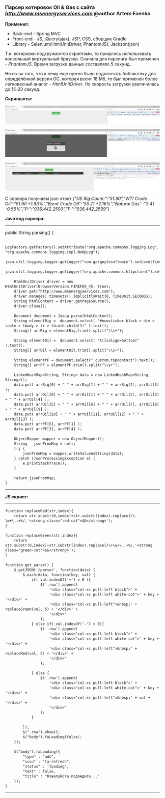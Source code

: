 ### Парсер котировок Oil & Gas с сайта *http://www.msenergyservices.com*  @author Artem Faenko

**Применил:** 
- Back-end - Spring MVC
- Front-end - JS, jQuery(ajax), JSP, CSS, сборщик Gradle
- Library - Selenium(HtmlUnitDriver, PhantomJS), Jackson(json)

Т.к. котировки подгружаются скриптами, то пришлось использовать консольный виртуальный браузер.
Сначала для парсинга был применен - *PhantomJS*. Время загрузки данных составляло 5 секунд.

Но из-за того, что к нему еще нужно было подключать библиотеку для определённой версии ОС, которая весит 18 Мб, то был применен более легковесный аналог - *HtmlUnitDriver*.
Но скорость загрузки увеличилась до 15-20 секунд.
 
**Скриншоты:** 

![CC0](https://github.com/webserverby/parser-price/blob/master/screenshots/glav_1.png)

![CC0](https://github.com/webserverby/parser-price/blob/master/screenshots/glav_2.png)

![CC0](https://github.com/webserverby/parser-price/blob/master/screenshots/glav_3.png)

С сервера получаем json ответ *{"US Rig Count:":"51.90","WTI Crude Oil":"51.90 +1.93%","Brent Crude Oil":"55.21 +2.16%","Natural Gas"
:"3.41 -0.56%","P:":"936.442.2500","F:":"936.442.2599"}* 

**Java код парсера:** 
_________________________________________________________________________________________________________________________________

public String parsing() {

        LogFactory.getFactory().setAttribute("org.apache.commons.logging.Log", "org.apache.commons.logging.impl.NoOpLog");
        java.util.logging.Logger.getLogger("com.gargoylesoftware").setLevel(Level.OFF);
        java.util.logging.Logger.getLogger("org.apache.commons.httpclient").setLevel(Level.OFF);

        HtmlUnitDriver driver = new HtmlUnitDriver(BrowserVersion.FIREFOX_45, true);
        driver.get("http://www.msenergyservices.com");
        driver.manage().timeouts().implicitlyWait(0, TimeUnit.SECONDS);
        String htmlContent = driver.getPageSource();
        driver.close();

        Document document = Jsoup.parse(htmlContent);
        String elementRig =  document.select( "#newsticker-block > div > table > tbody > tr > td:nth-child(1)" ).text();
        String[] arrRig = elementRig.trim().split("\\s+");

        String elementOil =  document.select( "tr[valign=bottom]" ).text();
        String[] arrOil = elementOil.trim().split("\\s+");

        String elementPF = document.select(".custom.topcontact").text();
        String[] arrPF = elementPF.trim().split("\\s+");

        LinkedHashMap<String, String> data = new LinkedHashMap<String, String>();
        data.put( arrRig[0] + " " + arrRig[1] + " " + arrRig[2], arrOil[3] );
        data.put( arrOil[0] + " " + arrOil[1] + " " + arrOil[2], arrOil[3] + " " + arrOil[4] );
        data.put( arrOil[5] + " " + arrOil[6] + " " + arrOil[7], arrOil[8] + " " + arrOil[9] );
        data.put( arrOil[10] + " " + arrOil[11], arrOil[12] + " " + arrOil[13] );
        data.put( arrPF[0], arrPF[1] );
        data.put( arrPF[3], arrPF[4] );

        ObjectMapper mapper = new ObjectMapper();
        String   jsonFromMap = null;
        try {
            jsonFromMap = mapper.writeValueAsString(data);
        } catch (JsonProcessingException e) {
            e.printStackTrace();
        }      

        return jsonFromMap;
    }
_________________________________________________________________________________________________________________________________

**JS cкрипт:** 
_________________________________________________________________________________________________________________________________


	function replaceRed(str,index){
		return str.substr(0,index)+str.substr(index).replace(/\-\w+\..+%/,'<strong class="red-cot">$&</strong>');
	}

	function replaceGreen(str,index){
		return str.substr(0,index)+str.substr(index).replace(/\+\w+\..+%/,'<strong class="green-cot">$&</strong>');
	}

	function get_parse() {
		$.getJSON('/parser', function(data) {
			$.each(data, function(key, val) {
				if( val.indexOf('+') > 0 ){
					$('.row').append(
						'<div class="col-xs pull-left block">' +
						'<div class="col-xs pull-left white-cot">' + key + '</div>' +
						'<div class="col-xs pull-left">&nbsp;' + replaceGreen(val, 5) + '</div>' +
						'</div>'
					);
				} else if( val.indexOf('-') > 0){
					$('.row').append(
						'<div class="col-xs pull-left block">' +
						'<div class="col-xs pull-left white-cot">' + key + '</div>' +
						'<div class="col-xs pull-left">&nbsp;' + replaceRed(val, 5) + '</div>' +
						'</div>'
					);

				} else {
					$('.row').append(
						'<div class="col-xs pull-left block">' +
						'<div class="col-xs pull-left white-cot">' + key + '</div>' +
						'<div class="col-xs pull-left">&nbsp;' + val + '</div>' +
						'</div>'
					);
				}

			});
			$(".row").show();
			$("body").faLoading(false);
		});

		$("body").faLoading({
			"type" : "add",
			"icon" : "fa-refresh",
			"status" : 'loading',
			"text" : false,
			"title" : "Пожалуйста подождите..."
		});
	}
_________________________________________________________________________________________________________________________________

